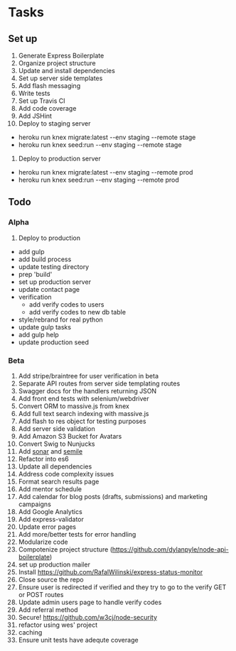 # Tasks

## Set up

1. Generate Express Boilerplate
1. Organize project structure
1. Update and install dependencies
1. Set up server side templates
1. Add flash messaging
1. Write tests
1. Set up Travis CI
1. Add code coverage
1. Add JSHint
1. Deploy to staging server
  - heroku run knex migrate:latest --env staging --remote stage
  - heroku run knex seed:run --env staging --remote stage
1. Deploy to production server
  - heroku run knex migrate:latest --env staging --remote prod
  - heroku run knex seed:run --env staging --remote prod

## Todo

### Alpha

1. Deploy to production
  - add gulp
  - add build process
  - update testing directory
  - prep 'build'
  - set up production server
  - update contact page
  - verification
    - add verify codes to users
    - add verify codes to new db table
  - style/rebrand for real python
  - update gulp tasks
  - add gulp help
  - update production seed

### Beta

1. Add stripe/braintree for user verification in beta
1. Separate API routes from server side templating routes
1. Swagger docs for the handlers returning JSON
1. Add front end tests with selenium/webdriver
1. Convert ORM to massive.js from knex
1. Add full text search indexing with massive.js
1. Add flash to res object for testing purposes
1. Add server side validation
1. Add Amazon S3 Bucket for Avatars
1. Convert Swig to Nunjucks
1. Add [sonar](http://xseignard.github.io/2013/04/25/quality-analysis-on-node.js-projects-with-mocha-istanbul-and-sonar/) and [semile](https://github.com/r-kan/semile)
1. Refactor into es6
1. Update all dependencies
1. Address code complexity issues
1. Format search results page
1. Add mentor schedule
1. Add calendar for blog posts (drafts, submissions) and marketing campaigns
1. Add Google Analytics
1. Add express-validator
1. Update error pages
1. Add more/better tests for error handling
1. Modularize code
1. Compotenize project structure (https://github.com/dylanpyle/node-api-boilerplate)
1. set up production mailer
1. Install https://github.com/RafalWilinski/express-status-monitor
1. Close source the repo
1. Ensure user is redirected if verified and they try to go to the verify GET or POST routes
1. Update admin users page to handle verify codes
1. Add referral method
1. Secure! https://github.com/w3cj/node-security
1. refactor using wes' project
1. caching
1. Ensure unit tests have adequte coverage
